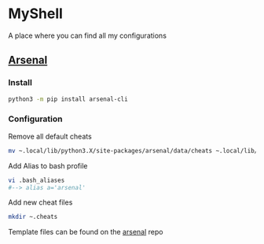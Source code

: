 # MyShell
A place where you can find all my configurations 

## [Arsenal](https://github.com/Orange-Cyberdefense/arsenal)

### Install

```bash
python3 -m pip install arsenal-cli
```

### Configuration

Remove all default cheats

```bash
mv ~.local/lib/python3.X/site-packages/arsenal/data/cheats ~.local/lib/python3.X/site-packages/arsenal/data/cheats_OLD
```

Add Alias to bash profile

```bash
vi .bash_aliases
#--> alias a='arsenal'
```

Add new cheat files

```bash
mkdir ~.cheats
```

Template files can be found on the [arsenal](https://github.com/Orange-Cyberdefense/arsenal/tree/master/arsenal/data/cheats) repo